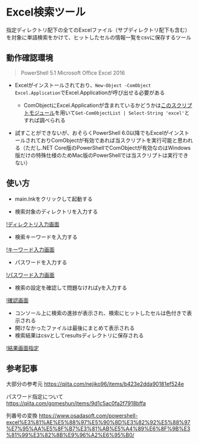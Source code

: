 # Excel検索ツール

指定ディレクトリ配下の全てのExcelファイル（サブディレクトリ配下も含む）を対象に単語検索をかけて、ヒットしたセルの情報一覧をcsvに保存するツール



## 動作確認環境

> PowerShell 5.1
> Microsoft Office Excel 2016

- Excelがインストールされており、`New-Object -ComObject Excel.Application`でExcel.Applicationが呼び出せる必要がある
  - ComObjectにExcel.Applicationが含まれているかどうかは[このスクリプトモジュール](https://github.com/www-tacos/powershell-scripts/blob/main/common/Get-ComObjectList.psm1)を用いて`Get-ComObjectList | Select-String 'excel'`とすれば調べられる

- 試すことができないが、おそらくPowerShell 6.0以降でもExcelがインストールされておりComObjectが有効であれば当スクリプトを実行可能と思われる（ただし.NET Core版のPowerShellでComObjectが有効なのはWindows版だけの特殊仕様のためMac版のPowerShellでは当スクリプトは実行できない）



## 使い方

- main.lnkをクリックして起動する

- 検索対象のディレクトリを入力する

[!ディレクトリ入力画面](./img/ss_enter_dir.png)

- 検索キーワードを入力する

[!キーワード入力画面](./img/ss_enter_keyword.png)

- パスワードを入力する

[!パスワード入力画面](./img/ss_enter_password.png)

- 検索の設定を確認して問題なければyを入力する

[!確認画面](./img/ss_enter_agree.png)

- コンソール上に検索の進捗が表示され、検索にヒットしたセルは色付きで表示される
- 開けなかったファイルは最後にまとめて表示される
- 検索結果はcsvとしてresultsディレクトリに保存される

[!結果画面指定](./img/ss_result.png)



## 参考記事

大部分の参考元
https://qiita.com/nejiko96/items/b423e2dda90181ef524e

パスワード指定について
https://qiita.com/gomeshun/items/9d1c5ac0fa2f7918bffa

列番号の変換
https://www.osadasoft.com/powershell-excel%E3%81%AE%E5%88%97%E5%90%8D%E3%82%92%E5%88%97%E7%95%AA%E5%8F%B7%E3%81%AB%E5%A4%89%E6%8F%9B%E3%81%99%E3%82%8B%E9%96%A2%E6%95%B0/


